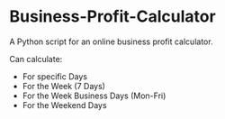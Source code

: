 # Business-Profit-Calculator
A Python script for an online business profit calculator.

Can calculate:
+ For specific Days
+ For the Week (7 Days)
+ For the Week Business Days (Mon-Fri)
+ For the Weekend Days
